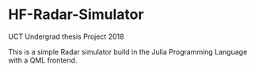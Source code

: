 # HF-Radar-Simulator
UCT Undergrad thesis Project 2018 

This is a simple Radar simulator build in the Julia Programming Language with a QML frontend.
